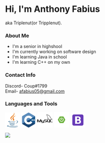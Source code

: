 # Hi, I'm Anthony Fabius

aka Triplenut(or Tripplenut).

### About Me

- I'm a senior in highshool
- I'm currently working on software design
- I'm learning Java in school
- I'm learning C++ on my own

### Contact Info

Discord- Coup#1799\
Email- afabius05@gmail.com

### Languages and Tools

<p align="left">
<img src="images\java.png">
<img src="images\cpp.png">
<img src="images\mysql.png">
<img src="images\springboot.png">
<img src="images\bootstrap.png">
</p>

<p align="left">
<img src="https://github-readme-stats.vercel.app/api/top-langs/?username=Tripplenut&layout=compact&title_color=ffffff&text_color=daf7dc&bg_color=151515">
</p>

